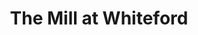 ---
title: "The Mill at Whiteford"
url: /whiteford/the-mill-at-whiteford/
shop: Landwirtschaftlich
---